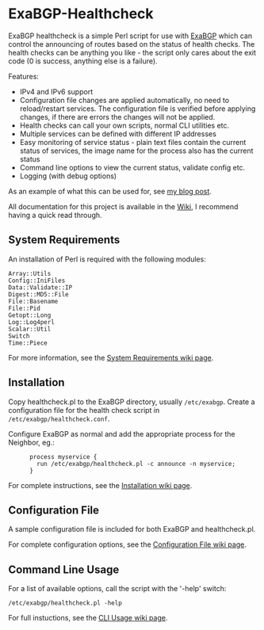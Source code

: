 # ExaBGP-Healthcheck
ExaBGP healthcheck is a simple Perl script for use with [ExaBGP] which can control the announcing of routes based on the status of health checks. The health checks can be anything you like - the script only cares about the exit code (0 is success, anything else is a failure).

Features:
* IPv4 and IPv6 support
* Configuration file changes are applied automatically, no need to reload/restart services. The configuration file is verified before applying changes, if there are errors the changes will not be applied.
* Health checks can call your own scripts, normal CLI utilities etc.
* Multiple services can be defined with different IP addresses
* Easy monitoring of service status - plain text files contain the current status of services, the image name for the process also has the current status
* Command line options to view the current status, validate config etc.
* Logging (with debug options)

As an example of what this can be used for, see [my blog post].

All documentation for this project is available in the [Wiki], I recommend having a quick read through.

## System Requirements
An installation of Perl is required with the following modules:
```
Array::Utils
Config::IniFiles
Data::Validate::IP
Digest::MD5::File
File::Basename
File::Pid
Getopt::Long
Log::Log4perl
Scalar::Util
Switch
Time::Piece
```

For more information, see the [System Requirements wiki page].

## Installation
Copy healthcheck.pl to the ExaBGP directory, usually `/etc/exabgp`. Create a configuration file for the health check script in `/etc/exabgp/healthcheck.conf`.

Configure ExaBGP as normal and add the appropriate process for the Neighbor, eg.:
```
      process myservice {
        run /etc/exabgp/healthcheck.pl -c announce -n myservice;
      }
```

For complete instructions, see the [Installation wiki page].

## Configuration File
A sample configuration file is included for both ExaBGP and healthcheck.pl.

For complete configuration options, see the [Configuration File wiki page].

## Command Line Usage
For a list of available options, call the script with the '-help' switch:
```
/etc/exabgp/healthcheck.pl -help
```

For full instuctions, see the [CLI Usage wiki page].

[//]: # (Links to other sites/projects)

  [ExaBGP]: <https://github.com/Exa-Networks/exabgp>
  [my blog post]: <https://sysadminblog.net/2016/04/exabgp-bgp-routing-health-checks/>
  [Wiki]: <https://github.com/shthead/exabgp-healthcheck/wiki/>
  [System Requirements wiki page]: <https://github.com/shthead/exabgp-healthcheck/wiki/System-Requirements>
  [Installation wiki page]: <https://github.com/shthead/exabgp-healthcheck/wiki/Installation>
  [quick start page]: <https://github.com/shthead/exabgp-healthcheck/wiki/Quick-Start>
  [Configuration File wiki page]: <https://github.com/shthead/exabgp-healthcheck/wiki/Configuration-File>
  [CLI Usage wiki page]: <https://github.com/shthead/exabgp-healthcheck/wiki/CLI-Usage>
